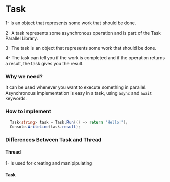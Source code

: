 # Task
  1- Is an object that represents some work that should be done.
  
  2- A task represents some asynchronous operation and is part of the Task Parallel Library.
  
  3- The task is an object that represents some work that should be done.
  
  4- The task can tell you if the work is completed and if the operation returns a result, the task gives you the result.

### Why we need?
It can be used whenever you want to execute something in parallel. Asynchronous implementation is easy in a task, using ```async``` and ```await``` keywords.

### How to implement
```C#
  Task<string> task = Task.Run(() => return "Hello!");
  Console.WriteLine(task.result);

```

### Differences Between Task and Thread
#### Thread
  1- Is used for creating and manipipulating

#### Task
